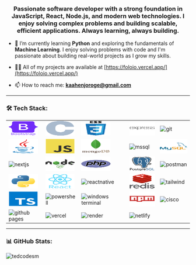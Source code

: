 <h3 align="center">Passionate software developer with a strong foundation in JavaScript, React, Node.js, and modern web technologies. I enjoy solving complex problems and building scalable, efficient applications. Always learning, always building.</h3>

- 🌱 I’m currently learning **Python** and exploring the fundamentals of **Machine Learning**. I enjoy solving problems with code and I'm passionate about building real-world projects as I grow my skills.

- 👨‍💻 All of my projects are available at [https://foloio.vercel.app/](https://foloio.vercel.app/)

- 📫 How to reach me: **kaahenjoroge@gmail.com**


---

<h3>🛠 Tech Stack:</h3>

<table>
  <tr>
    <td><img src="https://raw.githubusercontent.com/devicons/devicon/master/icons/bootstrap/bootstrap-plain-wordmark.svg" alt="bootstrap" width="80" height="40"/></td>
    <td><img src="https://raw.githubusercontent.com/devicons/devicon/master/icons/c/c-original.svg" alt="c" width="80" height="40"/></td>
    <td><img src="https://raw.githubusercontent.com/devicons/devicon/master/icons/css3/css3-original-wordmark.svg" alt="css3" width="80" height="40"/></td>
    <td><img src="https://raw.githubusercontent.com/devicons/devicon/master/icons/express/express-original-wordmark.svg" alt="express" width="80" height="40"/></td>
    <td><img src="https://www.vectorlogo.zone/logos/git-scm/git-scm-icon.svg" alt="git" width="80" height="40"/></td>
  </tr>
  <tr>
    <td><img src="https://raw.githubusercontent.com/devicons/devicon/master/icons/java/java-original.svg" alt="java" width="80" height="40"/></td>
    <td><img src="https://raw.githubusercontent.com/devicons/devicon/master/icons/javascript/javascript-original.svg" alt="javascript" width="80" height="40"/></td>
    <td><img src="https://raw.githubusercontent.com/devicons/devicon/master/icons/mongodb/mongodb-original-wordmark.svg" alt="mongodb" width="80" height="40"/></td>
    <td><img src="https://www.svgrepo.com/show/303229/microsoft-sql-server-logo.svg" alt="mssql" width="80" height="40"/></td>
    <td><img src="https://raw.githubusercontent.com/devicons/devicon/master/icons/mysql/mysql-original-wordmark.svg" alt="mysql" width="80" height="40"/></td>
  </tr>
  <tr>
    <td><img src="https://cdn.worldvectorlogo.com/logos/nextjs-2.svg" alt="nextjs" width="80" height="40"/></td>
    <td><img src="https://raw.githubusercontent.com/devicons/devicon/master/icons/nodejs/nodejs-original-wordmark.svg" alt="nodejs" width="80" height="40"/></td>
    <td><img src="https://raw.githubusercontent.com/devicons/devicon/master/icons/php/php-original.svg" alt="php" width="80" height="40"/></td>
    <td><img src="https://raw.githubusercontent.com/devicons/devicon/master/icons/postgresql/postgresql-original-wordmark.svg" alt="postgresql" width="80" height="40"/></td>
    <td><img src="https://www.vectorlogo.zone/logos/getpostman/getpostman-icon.svg" alt="postman" width="80" height="40"/></td>
  </tr>
  <tr>
    <td><img src="https://raw.githubusercontent.com/devicons/devicon/master/icons/python/python-original.svg" alt="python" width="80" height="40"/></td>
    <td><img src="https://raw.githubusercontent.com/devicons/devicon/master/icons/react/react-original-wordmark.svg" alt="react" width="80" height="40"/></td>
    <td><img src="https://reactnative.dev/img/header_logo.svg" alt="reactnative" width="80" height="40"/></td>
    <td><img src="https://raw.githubusercontent.com/devicons/devicon/master/icons/redis/redis-original-wordmark.svg" alt="redis" width="80" height="40"/></td>
    <td><img src="https://www.vectorlogo.zone/logos/tailwindcss/tailwindcss-icon.svg" alt="tailwind" width="80" height="40"/></td>
  </tr>
  <tr>
    <td><img src="https://raw.githubusercontent.com/devicons/devicon/master/icons/typescript/typescript-original.svg" alt="typescript" width="80" height="40"/></td>
    <td><img src="https://upload.wikimedia.org/wikipedia/commons/2/2f/PowerShell_5.0_icon.png" alt="powershell" width="80" height="40"/></td>
    <td><img src="https://upload.wikimedia.org/wikipedia/commons/5/51/Windows_Terminal_Logo.svg" alt="windows terminal" width="80" height="40"/></td>
    <td><img src="https://raw.githubusercontent.com/devicons/devicon/master/icons/npm/npm-original-wordmark.svg" alt="npm" width="80" height="40"/></td>
    <td><img src="https://cdn.worldvectorlogo.com/logos/cisco-1.svg" alt="cisco" width="80" height="40"/></td>
  </tr>
  <tr>
    <td><img src="https://avatars.githubusercontent.com/u/9919?s=200&v=4" alt="github pages" width="80" height="40"/></td>
    <td><img src="https://assets.vercel.com/image/upload/front/favicon/vercel/180x180.png" alt="vercel" width="80" height="40"/></td>
    <td><img src="https://upload.wikimedia.org/wikipedia/commons/3/3f/Render-logo-icon.png" alt="render" width="80" height="40"/></td>
    <td><img src="https://seeklogo.com/images/N/netlify-logo-758722CDF4-seeklogo.com.png" alt="netlify" width="80" height="40"/></td>
  </tr>
</table>



---

<h3>📊 GitHub Stats:</h3>

<p align="left">
  <img src="https://github-readme-stats.vercel.app/api/top-langs?username=tedcodesm&show_icons=true&locale=en&layout=compact" alt="tedcodesm" />
</p>
